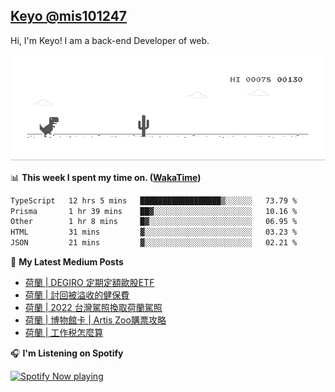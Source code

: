 ## [Keyo @mis101247](https://github.com/mis101247/mis101247.github.io)

Hi, I'm Keyo! I am a back-end Developer of web. 


![image](https://github.com/mis101247/mis101247/blob/master/dino.gif)

📊 **This week I spent my time on. ([WakaTime](https://wakatime.com/@66242878-3a41-446c-852d-cafde411a834))**
<!--START_SECTION:waka-->

```txt
TypeScript   12 hrs 5 mins   ██████████████████▒░░░░░░   73.79 %
Prisma       1 hr 39 mins    ██▓░░░░░░░░░░░░░░░░░░░░░░   10.16 %
Other        1 hr 8 mins     █▓░░░░░░░░░░░░░░░░░░░░░░░   06.95 %
HTML         31 mins         ▓░░░░░░░░░░░░░░░░░░░░░░░░   03.23 %
JSON         21 mins         ▓░░░░░░░░░░░░░░░░░░░░░░░░   02.21 %
```

<!--END_SECTION:waka-->

📕 **My Latest Medium Posts**

<!-- BLOG-POST-LIST:START -->
- [荷蘭 | DEGIRO 定期定額歐股ETF](https://medium.com/mis101247/%E8%8D%B7%E8%98%AD-degiro-%E5%AE%9A%E6%9C%9F%E5%AE%9A%E9%A1%8D%E6%AD%90%E8%82%A1etf-14c2094b265b?source=rss-1d2d8876197b------2)
- [荷蘭 | 討回被溢收的健保費](https://medium.com/mis101247/%E8%8D%B7%E8%98%AD-%E8%A8%8E%E5%9B%9E%E8%A2%AB%E6%BA%A2%E6%94%B6%E7%9A%84%E5%81%A5%E4%BF%9D%E8%B2%BB-231fa3d51eb5?source=rss-1d2d8876197b------2)
- [荷蘭 | 2022 台灣駕照換取荷蘭駕照](https://medium.com/mis101247/%E8%8D%B7%E8%98%AD-2022-%E5%8F%B0%E7%81%A3%E9%A7%95%E7%85%A7%E6%8F%9B%E5%8F%96%E8%8D%B7%E8%98%AD%E9%A7%95%E7%85%A7-7c836f5063b8?source=rss-1d2d8876197b------2)
- [荷蘭 | 博物館卡 | Artis Zoo購票攻略](https://medium.com/mis101247/%E8%8D%B7%E8%98%AD-%E5%8D%9A%E7%89%A9%E9%A4%A8%E5%8D%A1-artis-zoo%E8%B3%BC%E7%A5%A8%E6%94%BB%E7%95%A5-9a67b22c62c?source=rss-1d2d8876197b------2)
- [荷蘭 | 工作税怎麼算](https://medium.com/mis101247/%E8%8D%B7%E8%98%AD%E5%B7%A5%E4%BD%9C%E7%A8%8E%E6%80%8E%E9%BA%BC%E7%AE%97-bc320d353469?source=rss-1d2d8876197b------2)
<!-- BLOG-POST-LIST:END -->

🎧 **I'm Listening on Spotify**

[<img src="https://spotify-now-playing-nu.vercel.app/api/spotify-playing" alt="Spotify Now playing" width="50%" />](https://open.spotify.com/user/21dqdh3gswmbyofjbihypdqba)
